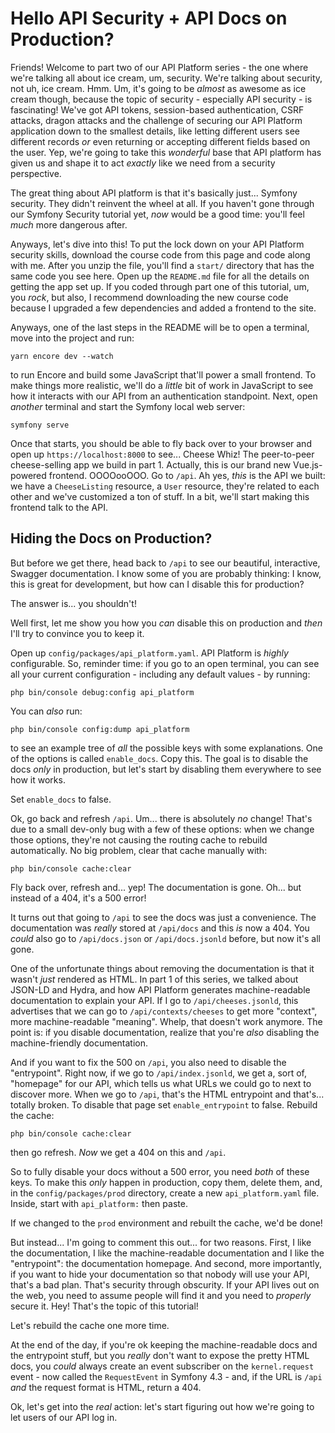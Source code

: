 # Hello API Security + API Docs on Production?

Friends! Welcome to part two of our API Platform series - the one where we're
talking all about ice cream, um, security. We're talking about security, not uh,
ice cream. Hmm. Um, it's going to be *almost* as awesome as ice cream though,
because the topic of security - especially API security - is fascinating! We've
got API tokens, session-based authentication, CSRF attacks, dragon attacks and
the challenge of securing our API Platform application down to the smallest details,
like letting different users see different records *or* even returning or accepting different fields based on the user. Yep, we're going to take this *wonderful*
base that API platform has given us and shape it to act *exactly* like we need
from a security perspective.

The great thing about API platform is that it's basically just... Symfony security.
They didn't reinvent the wheel at all. If you haven't gone through our Symfony
Security tutorial yet, *now* would be a good time: you'll feel *much* more dangerous
after.

Anyways, let's dive into this! To put the lock down on your API Platform
security skills, download the course code from this page and code along with me.
After you unzip the file, you'll find a `start/` directory that has the same
code you see here. Open up the `README.md` file for all the details on getting
the app set up. If you coded through part one of this tutorial, um, you *rock*,
but also, I recommend downloading the new course code because I upgraded a few
dependencies and added a frontend to the site.

Anyways, one of the last steps in the README will be to open a terminal, move
into the project and run:

```terminal
yarn encore dev --watch
```

to run Encore and build some JavaScript that'll power a small frontend. To make
things more realistic, we'll do a *little* bit of work in JavaScript to see how
it interacts with our API from an authentication standpoint. Next, open *another*
terminal and start the Symfony local web server:

```terminal
symfony serve
```

Once that starts, you should be able to fly back over to your browser and open
up `https://localhost:8000` to see... Cheese Whiz! The peer-to-peer cheese-selling
app we build in part 1. Actually, this is our brand new Vue.js-powered frontend.
OOOOooOOO. Go to `/api`. Ah yes, *this* is the API we built: we have a `CheeseListing`
resource, a `User` resource, they're related to each other and we've customized
a ton of stuff. In a bit, we'll start making this frontend talk to the API.

## Hiding the Docs on Production?

But before we get there, head back to `/api` to see our beautiful, interactive,
Swagger documentation. I know some of you are probably thinking: I know, this is
great for development, but how can I disable this for production?

The answer is... you shouldn't!

Well first, let me show you how you *can* disable this on production and *then*
I'll try to convince you to keep it.

Open up `config/packages/api_platform.yaml`. API Platform is *highly* configurable.
So, reminder time: if you go to an open terminal, you can see all your current
configuration - including any default values - by running:

```terminal
php bin/console debug:config api_platform
```

You can *also* run:

```terminal
php bin/console config:dump api_platform
```

to see an example tree of *all* the possible keys with some explanations. One
of the options is called `enable_docs`. Copy this. The goal is to disable the
docs *only* in production, but let's start by disabling them everywhere to see
how it works.

Set `enable_docs` to false.

Ok, go back and refresh `/api`. Um... there is absolutely *no* change! That's due
to a small dev-only bug with a few of these options: when we change those options,
they're not causing the routing cache to rebuild automatically. No big problem,
clear that cache manually with:

```terminal
php bin/console cache:clear
```

Fly back over, refresh and... yep! The documentation is gone. Oh... but instead
of a 404, it's a 500 error!

It turns out that going to `/api` to see the docs was just a convenience. The
documentation was *really* stored at `/api/docs` and this *is* now a 404. You
*could* also go to `/api/docs.json` or `/api/docs.jsonld` before, but now it's
all gone.

One of the unfortunate things about removing the documentation is that it wasn't
*just* rendered as HTML. In part 1 of this series, we talked about JSON-LD
and Hydra, and how API Platform generates machine-readable documentation to explain
your API. If I go to `/api/cheeses.jsonld`, this advertises that we can go to
`/api/contexts/cheeses` to get more "context", more machine-readable "meaning".
Whelp, that doesn't work anymore. The point is: if you disable documentation,
realize that you're *also* disabling the machine-friendly documentation.

And if you want to fix the 500 on `/api`, you also need to disable the "entrypoint".
Right now, if we go to `/api/index.jsonld`, we get a, sort of, "homepage" for our
API, which tells us what URLs we could go to next to discover more. When we go
to `/api`, that's the HTML entrypoint and that's... totally broken. To disable
that page set `enable_entrypoint` to false. Rebuild the cache:

```terminal-silent
php bin/console cache:clear
```

then go refresh. *Now* we get a 404 on this and `/api`.

So to fully disable your docs without a 500 error, you need *both* of these keys.
To make this *only* happen in production, copy them, delete them, and, in the
`config/packages/prod` directory, create a new `api_platform.yaml` file. Inside,
start with `api_platform:` then paste.

If we changed to the `prod` environment and rebuilt the cache, we'd be done!

But instead... I'm going to comment this out... for two reasons. First, I like the
documentation, I like the machine-readable documentation and I like the "entrypoint":
the documentation homepage. And second, more importantly, if you want to hide your
documentation so that nobody will use your API, that's a bad plan. That's security
through obscurity. If your API lives out on the web, you need to assume people will
find it and you need to *properly* secure it. Hey! That's the topic of this tutorial!

Let's rebuild the cache one more time.

At the end of the day, if you're ok keeping the machine-readable docs and the
entrypoint stuff, but you *really* don't want to expose the pretty HTML docs,
you *could* always create an event subscriber on the `kernel.request` event -
now called the `RequestEvent` in Symfony 4.3 - and, if the URL is `/api` *and*
the request format is HTML, return a 404.

Ok, let's get into the *real* action: let's start figuring out how we're going to
let users of our API log in.
